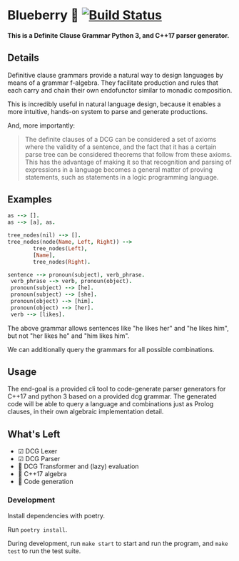 # Blueberry 💎 [![Build Status](https://travis-ci.org/jahan-addison/blueberry.svg?branch=master)](https://travis-ci.org/jahan-addison/blueberry)

#### This is a Definite Clause Grammar Python 3, and C++17 parser generator.

## Details

Definitive clause grammars provide a natural way to design languages by means of a grammar f-algebra. They facilitate production and rules that each carry and chain their own endofunctor similar to monadic composition.

This is incredibly useful in natural language design, because it enables a more intuitive, hands-on system to parse and generate productions.

And, more importantly:

> The definite clauses of a DCG can be considered a set of axioms where the validity of a sentence, and the fact that it has a certain parse tree can be considered theorems that follow from these axioms. This has the advantage of making it so that recognition and parsing of expressions in a language becomes a general matter of proving statements, such as statements in a logic programming language.


## Examples

```prolog
as --> [].
as --> [a], as.
```

```prolog
tree_nodes(nil) --> [].
tree_nodes(node(Name, Left, Right)) -->
        tree_nodes(Left),
        [Name],
        tree_nodes(Right).
```

```prolog
sentence --> pronoun(subject), verb_phrase.
 verb_phrase --> verb, pronoun(object).
 pronoun(subject) --> [he].
 pronoun(subject) --> [she].
 pronoun(object) --> [him].
 pronoun(object) --> [her].
 verb --> [likes].
```

The above grammar allows sentences like "he likes her" and "he likes him", but not "her likes he" and "him likes him".

We can additionally query the grammars for all possible combinations.

## Usage

The end-goal is a provided cli tool to code-generate parser generators for C++17 and python 3 based on a provided dcg grammar. The generated code will be able to query a language and combinations just as Prolog clauses, in their own algebraic implementation detail.

## What's Left

* ☑ DCG Lexer
* ☑ DCG Parser
* 🔧 DCG Transformer and (lazy) evaluation
* 🔧 C++17 algebra
* 🔧 Code generation

### Development

Install dependencies with poetry.

Run `poetry install`.

During development, run `make start` to start and run the program, and `make test` to run the test suite.